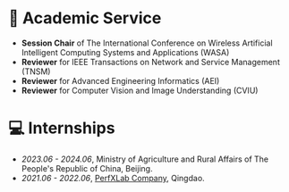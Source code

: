 
# 💬 Academic Service
- **Session Chair** of The International Conference on Wireless Artificial Intelligent Computing Systems and Applications (WASA)
- **Reviewer** for IEEE Transactions on Network and Service Management (TNSM)
- **Reviewer** for Advanced Engineering Informatics (AEI)
- **Reviewer** for Computer Vision and Image Understanding (CVIU)

# 💻 Internships
- *2023.06 - 2024.06*, Ministry of Agriculture and Rural Affairs of The People's Republic of China, Beijing.
- *2021.06 - 2022.06*, [PerfXLab Company](https://www.perfxlab.cn/), Qingdao.
